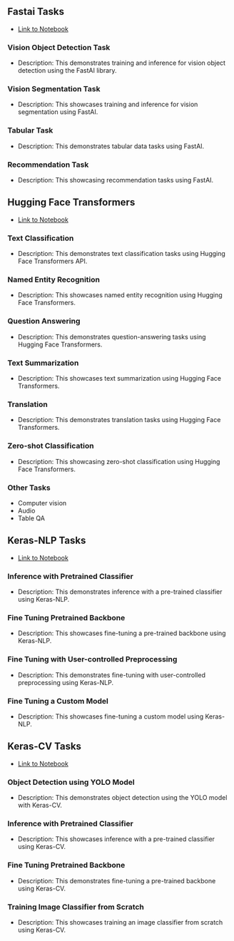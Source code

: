 
## Fastai Tasks
- [Link to Notebook](https://github.com/SriVinayA/SJSU-CMPE258-DeepLearning/blob/main/Assignment%203/task%20A.ipynb)
### Vision Object Detection Task

- Description: This demonstrates training and inference for vision object detection using the FastAI library.

### Vision Segmentation Task

- Description: This showcases training and inference for vision segmentation using FastAI.

### Tabular Task

- Description: This demonstrates tabular data tasks using FastAI.

### Recommendation Task

- Description: This showcasing recommendation tasks using FastAI.

## Hugging Face Transformers
- [Link to Notebook](https://github.com/SriVinayA/SJSU-CMPE258-DeepLearning/blob/main/Assignment%203/task%20B.ipynb)

### Text Classification

- Description: This demonstrates text classification tasks using Hugging Face Transformers API.

### Named Entity Recognition

- Description: This showcases named entity recognition using Hugging Face Transformers.

### Question Answering

- Description: This demonstrates question-answering tasks using Hugging Face Transformers.

### Text Summarization

- Description: This showcases text summarization using Hugging Face Transformers.

### Translation

- Description: This demonstrates translation tasks using Hugging Face Transformers.

### Zero-shot Classification

- Description: This showcasing zero-shot classification using Hugging Face Transformers.

### Other Tasks
- Computer vision
- Audio
- Table QA

## Keras-NLP Tasks
- [Link to Notebook](https://github.com/SriVinayA/SJSU-CMPE258-DeepLearning/blob/main/Assignment%203/task%20C.ipynb)

### Inference with Pretrained Classifier

- Description: This demonstrates inference with a pre-trained classifier using Keras-NLP.

### Fine Tuning Pretrained Backbone

- Description: This showcases fine-tuning a pre-trained backbone using Keras-NLP.

### Fine Tuning with User-controlled Preprocessing

- Description: This demonstrates fine-tuning with user-controlled preprocessing using Keras-NLP.

### Fine Tuning a Custom Model

- Description: This showcases fine-tuning a custom model using Keras-NLP.

## Keras-CV Tasks
- [Link to Notebook](https://github.com/SriVinayA/SJSU-CMPE258-DeepLearning/blob/main/Assignment%203/task_D.ipynb)

### Object Detection using YOLO Model

- Description: This demonstrates object detection using the YOLO model with Keras-CV.

### Inference with Pretrained Classifier

- Description: This showcases inference with a pre-trained classifier using Keras-CV.

### Fine Tuning Pretrained Backbone

- Description: This demonstrates fine-tuning a pre-trained backbone using Keras-CV.

### Training Image Classifier from Scratch

- Description: This showcases training an image classifier from scratch using Keras-CV.
